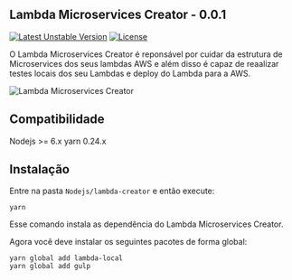 ## Lambda Microservices Creator - 0.0.1

[![Latest Unstable Version](https://poser.pugx.org/leaphly/cart-bundle/v/unstable.svg)](//github.com/michaeldouglas/lambda-microservices-creator)
[![License](https://poser.pugx.org/leaphly/cart-bundle/license.svg)](https://github.com/michaeldouglas/lambda-microservices-creator/blob/master/LICENSE)

O Lambda Microservices Creator é reponsável por cuidar da estrutura de Microservices dos seus lambdas AWS e além disso é capaz de 
reaalizar testes locais dos seu Lambdas e deploy do Lambda para a AWS.
 
![Lambda Microservices Creator](https://s3-sa-east-1.amazonaws.com/lambda-microservices-creator/LogoTransparente.png)


## Compatibilidade

 Nodejs >= 6.x
 yarn 0.24.x
 
 
## Instalação

Entre na pasta `Nodejs/lambda-creator` e então execute:

```
yarn
```

Esse comando instala as dependência do Lambda Microservices Creator.

Agora você deve instalar os seguintes pacotes de forma global:

```
yarn global add lambda-local
yarn global add gulp
```
